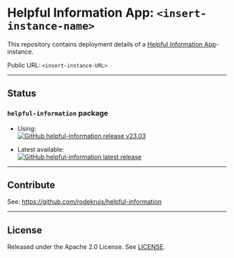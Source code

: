# Helpful Information App: `<insert-instance-name>`

This repository contains deployment details of a [Helpful Information App](https://github.com/rodekruis/helpful-information)-instance.

Public URL: `<insert-instance-URL>`

---

## Status

### `helpful-information` package

- Using:  
  [![GitHub helpful-information release v23.03](https://img.shields.io/static/v1?label=helpful-information+release&message=v23.03.0&color=informational&logo=github)](https://github.com/rodekruis/helpful-information/releases/tag/v23.03.0)

- Latest available:  
  [![GitHub helpful-information latest release](https://img.shields.io/github/v/release/rodekruis/helpful-information?display_name=tag&label=helpful-information%20release&logo=github)](https://github.com/rodekruis/helpful-information/releases/latest)

---

## Contribute

See: <https://github.com/rodekruis/helpful-information>

---

## License

Released under the Apache 2.0 License. See [LICENSE](./LICENSE).
